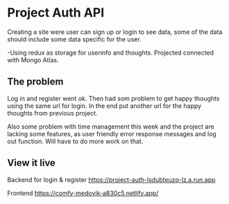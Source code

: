 # Project Auth API

Creating a site were user can sign up or login to see data, some of the data should include some data specific for the user.

-Using redux as storage for userinfo and thoughts. Projected connected with Mongo Atlas.  

## The problem
Log in and register went ok. Then had som problem to get happy thoughts using the same url for login. In the end put another url for the happy thoughts from previous project. 

Also some problem with time management this week and the project are lacking some features, as user friendly error response messages and log out function. Will have to do more work on that.

## View it live
Backend for login & register
https://project-auth-lsdubteuzq-lz.a.run.app

Frontend
https://comfy-medovik-a830c5.netlify.app/
